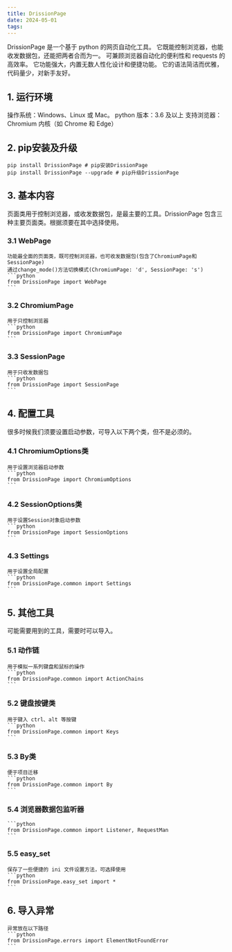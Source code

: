 ```yaml
---
title: DrissionPage
date: 2024-05-01
tags:
---
```

DrissionPage 是一个基于 python 的网页自动化工具。
它既能控制浏览器，也能收发数据包，还能把两者合而为一。
可兼顾浏览器自动化的便利性和 requests 的高效率。
它功能强大，内置无数人性化设计和便捷功能。
它的语法简洁而优雅，代码量少，对新手友好。


## 1. 运行环境
操作系统：Windows、Linux 或 Mac。
python 版本：3.6 及以上
支持浏览器：Chromium 内核（如 Chrome 和 Edge）

## 2. pip安装及升级
```shell
pip install DrissionPage # pip安装DrissionPage
pip install DrissionPage --upgrade # pip升级DrissionPage
```

## 3. 基本内容
页面类用于控制浏览器，或收发数据包，是最主要的工具。DrissionPage 包含三种主要页面类。根据须要在其中选择使用。
### 3.1 WebPage
    功能最全面的页面类，既可控制浏览器，也可收发数据包(包含了ChromiumPage和SessionPage)
    通过change_mode()方法切换模式(ChromiumPage: 'd', SessionPage: 's')
    ```python
    from DrissionPage import WebPage
    ```
### 3.2 ChromiumPage
    用于只控制浏览器
    ```python
    from DrissionPage import ChromiumPage
    ```
### 3.3 SessionPage
    用于只收发数据包
    ```python
    from DrissionPage import SessionPage
    ```

## 4. 配置工具
很多时候我们须要设置启动参数，可导入以下两个类，但不是必须的。
### 4.1 ChromiumOptions类
    用于设置浏览器启动参数
    ```python
    from DrissionPage import ChromiumOptions
    ```
### 4.2 SessionOptions类
    用于设置Session对象启动参数
    ```python
    from DrissionPage import SessionOptions
    ```
### 4.3 Settings
    用于设置全局配置
    ```python
    from DrissionPage.common import Settings
    ```

## 5. 其他工具
可能需要用到的工具，需要时可以导入。
### 5.1 动作链
    用于模拟一系列键盘和鼠标的操作
    ```python
    from DrissionPage.common import ActionChains
    ```
### 5.2 键盘按键类
    用于键入 ctrl、alt 等按键
    ```python
    from DrissionPage.common import Keys
    ```
### 5.3 By类
    便于项目迁移
    ```python
    from DrissionPage.common import By
    ```
### 5.4 浏览器数据包监听器
    ```python
    from DrissionPage.common import Listener, RequestMan
    ```
### 5.5 easy_set
    保存了一些便捷的 ini 文件设置方法，可选择使用
    ```python
    from DrissionPage.easy_set import *
    ```

## 6. 导入异常
    异常放在以下路径
    ```python
    from DrissionPage.errors import ElementNotFoundError
    ```